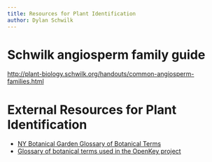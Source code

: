 ```yaml
---
title: Resources for Plant Identification
author: Dylan Schwilk
---
```


# Schwilk angiosperm family guide

http://plant-biology.schwilk.org/handouts/common-angiosperm-families.html

# External Resources for Plant Identification
- [NY Botanical Garden Glossary of Botanical Terms](http://sweetgum.nybg.org/science/glossary/)
- [Glossary of botanical terms used in the OpenKey project](https://www.ibiblio.org/openkey/intkey/web/glossary.pdf) 
